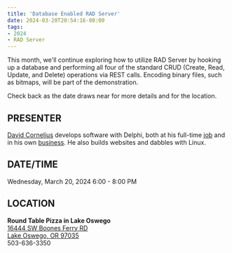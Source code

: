 ```yaml
---
title: 'Database Enabled RAD Server'
date: 2024-03-20T20:54:16-08:00
tags: 
- 2024
- RAD Server
---
```


This month, we'll continue exploring how to utilize RAD Server by hooking up a database and performing all four of the standard CRUD (Create, Read, Update, and Delete) operations via REST calls. Encoding binary files, such as bitmaps, will be part of the demonstration.

<!--more-->

Check back as the date draws near for more details and for the location.

## PRESENTER ##

[David Cornelius](https://corneliusconcepts.tech/aboutme) develops software with Delphi, both at his full-time [job](https://www.cascadegovsoftware.com) and in his own [business](https://corneliusconcepts.com). He also builds websites and dabbles with Linux.

## DATE/TIME ##

Wednesday, March 20, 2024
6:00 - 8:00 PM

## LOCATION ##

**Round Table Pizza in Lake Oswego**  
[16444 SW Boones Ferry RD    
Lake Oswego, OR 97035](https://web.archive.org/web/20230207010600/https://www.google.com/maps/place/16444+Boones+Ferry+Rd,+Lake+Oswego,+OR+97035/@45.4071266,-122.7269712,17z/data=!3m1!4b1!4m5!3m4!1s0x549573187f99ebb1:0x5f89af436e58a610!8m2!3d45.4071266!4d-122.7247825)    
503-636-3350